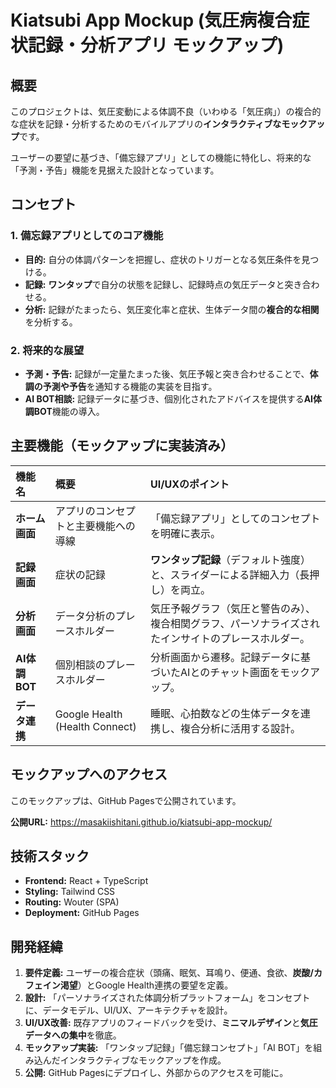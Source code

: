 # Kiatsubi App Mockup (気圧病複合症状記録・分析アプリ モックアップ)

## 概要

このプロジェクトは、気圧変動による体調不良（いわゆる「気圧病」）の複合的な症状を記録・分析するためのモバイルアプリの**インタラクティブなモックアップ**です。

ユーザーの要望に基づき、「備忘録アプリ」としての機能に特化し、将来的な「予測・予告」機能を見据えた設計となっています。

## コンセプト

### 1. 備忘録アプリとしてのコア機能

- **目的:** 自分の体調パターンを把握し、症状のトリガーとなる気圧条件を見つける。
- **記録:** **ワンタップ**で自分の状態を記録し、記録時点の気圧データと突き合わせる。
- **分析:** 記録がたまったら、気圧変化率と症状、生体データ間の**複合的な相関**を分析する。

### 2. 将来的な展望

- **予測・予告:** 記録が一定量たまった後、気圧予報と突き合わせることで、**体調の予測や予告**を通知する機能の実装を目指す。
- **AI BOT相談:** 記録データに基づき、個別化されたアドバイスを提供する**AI体調BOT**機能の導入。

## 主要機能（モックアップに実装済み）

| 機能名 | 概要 | UI/UXのポイント |
| :--- | :--- | :--- |
| **ホーム画面** | アプリのコンセプトと主要機能への導線 | 「備忘録アプリ」としてのコンセプトを明確に表示。 |
| **記録画面** | 症状の記録 | **ワンタップ記録**（デフォルト強度）と、スライダーによる詳細入力（長押し）を両立。 |
| **分析画面** | データ分析のプレースホルダー | 気圧予報グラフ（気圧と警告のみ）、複合相関グラフ、パーソナライズされたインサイトのプレースホルダー。 |
| **AI体調BOT** | 個別相談のプレースホルダー | 分析画面から遷移。記録データに基づいたAIとのチャット画面をモックアップ。 |
| **データ連携** | Google Health (Health Connect) | 睡眠、心拍数などの生体データを連携し、複合分析に活用する設計。 |

## モックアップへのアクセス

このモックアップは、GitHub Pagesで公開されています。

**公開URL:**
https://masakiishitani.github.io/kiatsubi-app-mockup/

## 技術スタック

- **Frontend:** React + TypeScript
- **Styling:** Tailwind CSS
- **Routing:** Wouter (SPA)
- **Deployment:** GitHub Pages

## 開発経緯

1. **要件定義:** ユーザーの複合症状（頭痛、眠気、耳鳴り、便通、食欲、**炭酸/カフェイン渇望**）とGoogle Health連携の要望を定義。
2. **設計:** 「パーソナライズされた体調分析プラットフォーム」をコンセプトに、データモデル、UI/UX、アーキテクチャを設計。
3. **UI/UX改善:** 既存アプリのフィードバックを受け、**ミニマルデザイン**と**気圧データへの集中**を徹底。
4. **モックアップ実装:** 「ワンタップ記録」「備忘録コンセプト」「AI BOT」を組み込んだインタラクティブなモックアップを作成。
5. **公開:** GitHub Pagesにデプロイし、外部からのアクセスを可能に。
